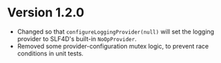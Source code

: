 # Version 1.2.0
- Changed so that `configureLoggingProvider(null)` will set the logging provider to SLF4D's built-in `NoOpProvider`.
- Removed some provider-configuration mutex logic, to prevent race conditions in unit tests.
